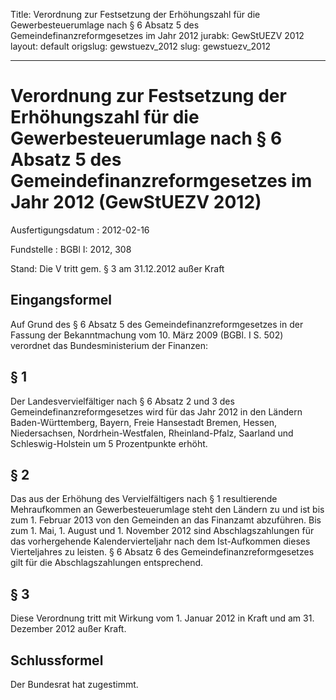 Title: Verordnung zur Festsetzung der Erhöhungszahl für die Gewerbesteuerumlage nach
  § 6 Absatz 5 des Gemeindefinanzreformgesetzes im Jahr 2012
jurabk: GewStUEZV 2012
layout: default
origslug: gewstuezv_2012
slug: gewstuezv_2012

---

# Verordnung zur Festsetzung der Erhöhungszahl für die Gewerbesteuerumlage nach § 6 Absatz 5 des Gemeindefinanzreformgesetzes im Jahr 2012 (GewStUEZV 2012)

Ausfertigungsdatum
:   2012-02-16

Fundstelle
:   BGBl I: 2012, 308

Stand: Die V tritt gem. § 3 am 31.12.2012 außer Kraft

## Eingangsformel

Auf Grund des § 6 Absatz 5 des Gemeindefinanzreformgesetzes in der
Fassung der Bekanntmachung vom 10. März 2009 (BGBl. I S. 502)
verordnet das Bundesministerium der Finanzen:


## § 1

Der Landesvervielfältiger nach § 6 Absatz 2 und 3 des
Gemeindefinanzreformgesetzes wird für das Jahr 2012 in den Ländern
Baden-Württemberg, Bayern, Freie Hansestadt Bremen, Hessen,
Niedersachsen, Nordrhein-Westfalen, Rheinland-Pfalz, Saarland und
Schleswig-Holstein um 5 Prozentpunkte erhöht.


## § 2

Das aus der Erhöhung des Vervielfältigers nach § 1 resultierende
Mehraufkommen an Gewerbesteuerumlage steht den Ländern zu und ist bis
zum 1. Februar 2013 von den Gemeinden an das Finanzamt abzuführen. Bis
zum 1. Mai, 1. August und 1. November 2012 sind Abschlagszahlungen für
das vorhergehende Kalendervierteljahr nach dem Ist-Aufkommen dieses
Vierteljahres zu leisten. § 6 Absatz 6 des
Gemeindefinanzreformgesetzes gilt für die Abschlagszahlungen
entsprechend.


## § 3

Diese Verordnung tritt mit Wirkung vom 1. Januar 2012 in Kraft und am
31\. Dezember 2012 außer Kraft.


## Schlussformel

Der Bundesrat hat zugestimmt.

